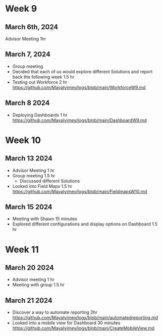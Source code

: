 # Week 9
## March 6th, 2024
Advisor Meeting
1hr
## March 7, 2024 
- Group meeting
- Decided that each of us would explore different Solutions and report back the following week 
1.5 hr
- Testing out Workforce
2 hr 
https://github.com/MayaIvimey/logs/blob/main/WorkforceW9.md
## March 8 2024
- Deploying Dashboards
1 hr
https://github.com/MayaIvimey/logs/blob/main/DashboardW9.md
# Week 10
## March 13 2024
- Advisor Meeting
1 hr
- Group meeting 1.5 hr
  - Discussed different Solutions
- Looked into Field Maps
1.5 hr 
https://github.com/MayaIvimey/logs/blob/main/FieldmapsW10.md

## March 15 2024
- Meeting with Shawn
15 minutes
- Explored different configurations and display options on Dashboard
1.5 hr
# Week 11
## March 20 2024
- Advisor meeting 1 hr
- Meeting with group 1.5 hr
## March 21 2024
- Discover a way to automate reporting 2hr
https://github.com/MayaIvimey/logs/blob/main/automatedreporting.md
- Looked into a mobile view for Dashboard 30 minutes
https://github.com/MayaIvimey/logs/blob/main/CreateMobileView.md
